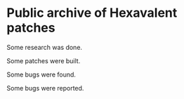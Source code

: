 # Public archive of Hexavalent patches

Some research was done. 

Some patches were built. 

Some bugs were found. 

Some bugs were reported.


